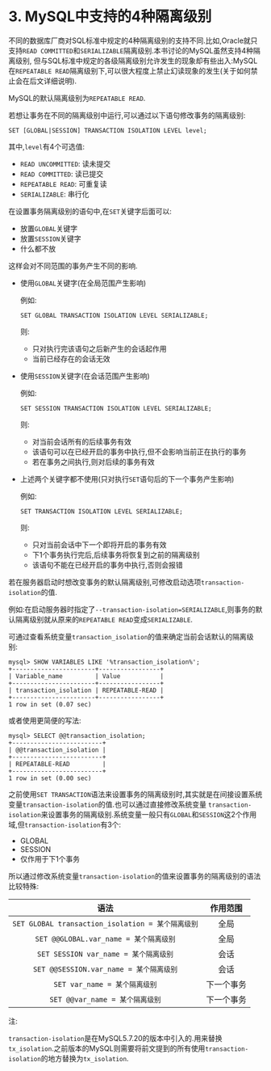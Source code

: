 # 3. MySQL中支持的4种隔离级别

不同的数据库厂商对SQL标准中规定的4种隔离级别的支持不同.比如,Oracle就只支持`READ COMMITTED`和`SERIALIZABLE`隔离级别.本书讨论的MySQL虽然支持4种隔离级别,
但与SQL标准中规定的各级隔离级别允许发生的现象却有些出入:MySQL在`REPEATABLE READ`隔离级别下,可以很大程度上禁止幻读现象的发生(关于如何禁止会在后文详细说明).

MySQL的默认隔离级别为`REPEATABLE READ`.

若想让事务在不同的隔离级别中运行,可以通过以下语句修改事务的隔离级别:

```
SET [GLOBAL|SESSION] TRANSACTION ISOLATION LEVEL level;
```

其中,`level`有4个可选值:

- `READ UNCOMMITTED`: 读未提交
- `READ COMMITTED`: 读已提交
- `REPEATABLE READ`: 可重复读
- `SERIALIZABLE`: 串行化

在设置事务隔离级别的语句中,在`SET`关键字后面可以:

- 放置`GLOBAL`关键字
- 放置`SESSION`关键字
- 什么都不放

这样会对不同范围的事务产生不同的影响.

- 使用`GLOBAL`关键字(在全局范围产生影响)

    例如:
    
    ```
    SET GLOBAL TRANSACTION ISOLATION LEVEL SERIALIZABLE;
    ```
    
    则:
    
    - 只对执行完该语句之后新产生的会话起作用
    - 当前已经存在的会话无效

- 使用`SESSION`关键字(在会话范围产生影响)

    例如:

    ```
    SET SESSION TRANSACTION ISOLATION LEVEL SERIALIZABLE;
    ```
  
    则:
    
    - 对当前会话所有的后续事务有效
    - 该语句可以在已经开启的事务中执行,但不会影响当前正在执行的事务
    - 若在事务之间执行,则对后续的事务有效

- 上述两个关键字都不使用(只对执行`SET`语句后的下一个事务产生影响)

    例如:
    
    ```
    SET TRANSACTION ISOLATION LEVEL SERIALIZABLE;
    ```
    
    则:
    
    - 只对当前会话中下一个即将开启的事务有效
    - 下1个事务执行完后,后续事务将恢复到之前的隔离级别
    - 该语句不能在已经开启的事务中执行,否则会报错

若在服务器启动时想改变事务的默认隔离级别,可修改启动选项`transaction-isolation`的值.

例如:在启动服务器时指定了`--transaction-isolation=SERIALIZABLE`,则事务的默认隔离级别就从原来的`REPEATABLE READ`变成`SERIALIZABLE`.

可通过查看系统变量`transaction_isolation`的值来确定当前会话默认的隔离级别:

```
mysql> SHOW VARIABLES LIKE '%transaction_isolation%';
+-----------------------+-----------------+
| Variable_name         | Value           |
+-----------------------+-----------------+
| transaction_isolation | REPEATABLE-READ |
+-----------------------+-----------------+
1 row in set (0.07 sec)
```

或者使用更简便的写法:

```
mysql> SELECT @@transaction_isolation;
+-------------------------+
| @@transaction_isolation |
+-------------------------+
| REPEATABLE-READ         |
+-------------------------+
1 row in set (0.00 sec)
```

之前使用`SET TRANSACTION`语法来设置事务的隔离级别时,其实就是在间接设置系统变量`transaction-isolation`的值.也可以通过直接修改系统变量
`transaction-isolation`来设置事务的隔离级别.系统变量一般只有`GLOBAL`和`SESSION`这2个作用域,但`transaction-isolation`有3个:

- GLOBAL
- SESSION
- 仅作用于下1个事务

所以通过修改系统变量`transaction-isolation`的值来设置事务的隔离级别的语法比较特殊:

|                     语法                      | 作用范围  |
|:-------------------------------------------:|:-----:|
| `SET GLOBAL transaction_isolation = 某个隔离级别` |  全局   |
|      `SET @@GLOBAL.var_name = 某个隔离级别`       |  全局   |
|       `SET SESSION var_name = 某个隔离级别`       |  会话   |
|      `SET @@SESSION.var_name = 某个隔离级别`      |  会话   |
|           `SET var_name = 某个隔离级别`           | 下一个事务 |
|          `SET @@var_name = 某个隔离级别`          | 下一个事务 |

注:

`transaction-isolation`是在MySQL5.7.20的版本中引入的.用来替换`tx_isolation`.之前版本的MySQL则需要将前文提到的所有使用`transaction-isolation`的地方替换为`tx_isolation`.
